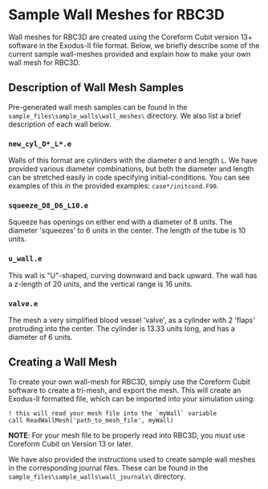# Sample Wall Meshes for RBC3D

Wall meshes for RBC3D are created using the Coreform Cubit version 13+ software in the Exodus-II file format. Below, we briefly describe some of the current sample wall-meshes provided and explain how to make your own wall mesh for RBC3D.

## Description of Wall Mesh Samples
Pre-generated wall mesh samples can be found in the `sample_files\sample_walls\wall_meshes\` directory. We also list a brief description of each wall below.

### `new_cyl_D*_L*.e`
Walls of this format are cylinders with the diameter `D` and length `L`. We have provided various diameter combinations, but both the diameter and length can be stretched easily in code specifying initial-conditions. You can see examples of this in the provided examples: `case*/initcond.F90`.

### `squeeze_D8_D6_L10.e`
Squeeze has openings on either end with a diameter of 8 units. The diameter 'squeezes' to 6 units in the center. The length of the tube is 10 units.

### `u_wall.e`
This wall is "U"-shaped, curving downward and back upward. The wall has a z-length of 20 units, and the vertical range is 16 units.

### `valve.e`
The mesh a very simplified blood vessel 'valve', as a cylinder with 2 'flaps' protruding into the center. The cylinder is 13.33 units long, and has a diameter of 6 units.


## Creating a Wall Mesh

To create your own wall-mesh for RBC3D, simply use the Coreform Cubit software to create a tri-mesh, and export the mesh. This will create an Exodus-II formatted file, which can be imported into your simulation using:
```
! this will read your mesh file into the `myWall` variable
call ReadWallMesh('path_to_mesh_file', myWall)
```
__NOTE__: For your mesh file to be properly read into RBC3D, you *must* use Coreform Cubit on Version 13 or later. 

We have also provided the instructions used to create sample wall meshes in the corresponding journal files. These can be found in the `sample_files\sample_walls\wall_journals\` directory.